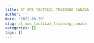 ```yaml
---
title: ST OPS TACTICAL TRAINING CANADA
author: ''
date: '2022-08-29'
slug: st_ops_tactical_training_canada
categories: []
tags: []
---
```

